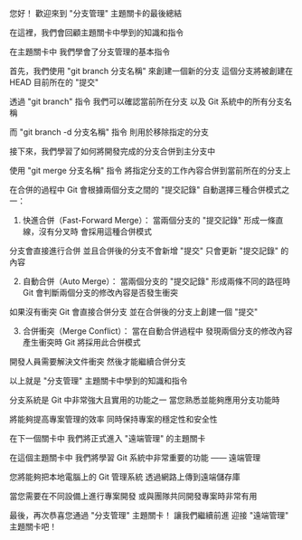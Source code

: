 您好！
歡迎來到 "分支管理" 主題關卡的最後總結

在這裡，我們會回顧主題關卡中學到的知識和指令

在主題關卡中
我們學會了分支管理的基本指令

首先，我們使用 "git branch 分支名稱" 來創建一個新的分支
這個分支將被創建在 HEAD 目前所在的 "提交"

透過 "git branch" 指令
我們可以確認當前所在分支
以及 Git 系統中的所有分支名稱

而 "git branch -d 分支名稱" 指令
則用於移除指定的分支

接下來，我們學習了如何將開發完成的分支合併到主分支中

使用 "git merge 分支名稱" 指令
將指定分支的工作內容合併到當前所在的分支上

在合併的過程中
Git 會根據兩個分支之間的 "提交記錄" 
自動選擇三種合併模式之一：

1. 快進合併（Fast-Forward Merge）：
當兩個分支的 "提交記錄" 形成一條直線，沒有分叉時
會採用這種合併模式

分支會直接進行合併
並且合併後的分支不會新增 "提交"
只會更新 "提交記錄" 的內容

2. 自動合併（Auto Merge）：
當兩個分支的 "提交記錄" 形成兩條不同的路徑時
Git 會判斷兩個分支的修改內容是否發生衝突

如果沒有衝突
Git 會直接合併分支
並在合併後的分支上創建一個 "提交"

3. 合併衝突（Merge Conflict）：
當在自動合併過程中
發現兩個分支的修改內容產生衝突時
Git 將採用此合併模式

開發人員需要解決文件衝突
然後才能繼續合併分支

以上就是 "分支管理" 主題關卡中學到的知識和指令

分支系統是 Git 中非常強大且實用的功能之一
當您熟悉並能夠應用分支功能時

將能夠提高專案管理的效率
同時保持專案的穩定性和安全性

在下一個關卡中
我們將正式進入 "遠端管理" 的主題關卡

在這個主題關卡中
我們將學習 Git 系統中非常重要的功能 —— 遠端管理

您將能夠把本地電腦上的 Git 管理系統
透過網路上傳到遠端儲存庫

當您需要在不同設備上進行專案開發
或與團隊共同開發專案時非常有用

最後，再次恭喜您通過 "分支管理" 主題關卡！
讓我們繼續前進
迎接 "遠端管理" 主題關卡吧！

